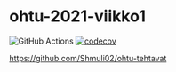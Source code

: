 # ohtu-2021-viikko1
![GitHub Actions](https://github.com/Shmuli02/ohtu-2021-viikko1/workflows/CI/badge.svg)
[![codecov](https://codecov.io/gh/Shmuli02/ohtu-2021-viikko1/branch/main/graph/badge.svg?token=WOHXA9XYVW)](https://codecov.io/gh/Shmuli02/ohtu-2021-viikko1)
 
https://github.com/Shmuli02/ohtu-tehtavat
